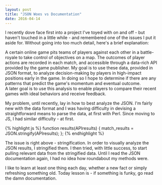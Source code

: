 ```yaml
---
layout: post
title: "JSON Woes vs Documentation"
date: 2016-04-14
---
```


I recently dove face first into a project I've toyed with on and off - but haven't touched in a little while - and remembered
one of the issues I put it aside for. Without going into too much detail, here's a brief explanation:

A certain online game pits teams of players against each other in a battle-royale to take control of objectives on a map. 
The outcomes of player actions are recorded in each match, and accessible through a data-rich API provided by the game publisher. 
My goal is to use these data, provided in JSON format, to analyze decision-making by players in high-impact positions early in
the game. In doing so I hope to determine if there are any patterns that predict the game's momentum and eventual outcome.  
A later goal is to use this analysis to enable players to compare their recent games with ideal behaviors and receive feedback.

My problem, until recently, lay in how to best analyze the JSON. I'm fairly new with the data format and I was having 
difficulty in devising a straightforward means to parse the data, at first with Perl. Since moving to JS, I had similar
difficulty - at first. 

{% highlight js %}
  function results(APIresults) {
    match_results = JSON.stringify(APIresults);
    };
{% endhighlight %}

The issue is right above - stringification. In order to visually analyze the JSON results, I stringified them. I then tried, 
with little success, to start pulling relevant data from the stringified data. Until I read the JSON documentation again, 
I had no idea how roundabout my methods were.

I like to learn at least one thing each day, whether a new fact or simply refreshing something old. Today lesson is - if something
is funky, go read the damn documentation.
